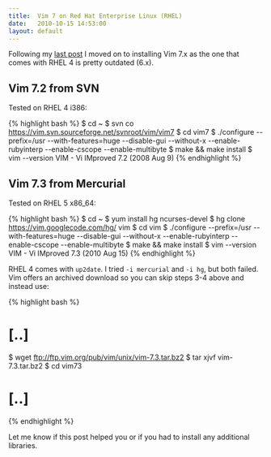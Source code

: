 ```yaml
---
title:  Vim 7 on Red Hat Enterprise Linux (RHEL)
date:   2010-10-15 14:53:00
layout: default
---
```


Following my [last post](http://tumblr.com/xskltn6s1) I moved on to installing Vim 7.x as the one that comes with RHEL 4 is pretty outdated (6.x).

## Vim 7.2 from SVN

Tested on RHEL 4 i386:

{% highlight bash %}
$ cd ~
$ svn co https://vim.svn.sourceforge.net/svnroot/vim/vim7
$ cd vim7
$ ./configure --prefix=/usr --with-features=huge --disable-gui --without-x --enable-rubyinterp --enable-cscope --enable-multibyte
$ make && make install
$ vim --version
VIM - Vi IMproved 7.2 (2008 Aug 9)
{% endhighlight %}

## Vim 7.3 from Mercurial

Tested on RHEL 5 x86_64:

{% highlight bash %}
$ cd ~
$ yum install hg ncurses-devel
$ hg clone https://vim.googlecode.com/hg/ vim
$ cd vim
$ ./configure --prefix=/usr --with-features=huge --disable-gui --without-x --enable-rubyinterp --enable-cscope --enable-multibyte
$ make && make install
$ vim --version
VIM - Vi IMproved 7.3 (2010 Aug 15)
{% endhighlight %}

RHEL 4 comes with `up2date`. I tried `-i mercurial` and `-i hg`, but both failed. Vim offers an archived download so you can skip steps 3-4 above and instead use:

{% highlight bash %}
# [..]
$ wget ftp://ftp.vim.org/pub/vim/unix/vim-7.3.tar.bz2
$ tar xjvf vim-7.3.tar.bz2
$ cd vim73
# [..]
{% endhighlight %}

Let me know if this post helped you or if you had to install any additional libraries.
